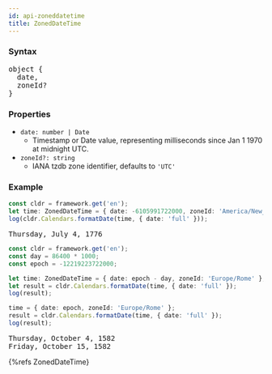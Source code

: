 ```yaml
---
id: api-zoneddatetime
title: ZonedDateTime
---
```


### Syntax
<pre class="syntax">
object {
  date,
  zoneId?
}
</pre>

### Properties
  - <code class="def">date: <span>number | Date</span></code>
    - Timestamp or Date value, representing milliseconds since Jan 1 1970 at midnight UTC.
  - <code class="def">zoneId?: <span>string</span></code>
    - IANA tzdb zone identifier, defaults to `'UTC'`

### Example

```typescript
const cldr = framework.get('en');
let time: ZonedDateTime = { date: -6105991722000, zoneId: 'America/New_York' };
log(cldr.Calendars.formatDate(time, { date: 'full' }));
```
<pre class="output">
Thursday, July 4, 1776
</pre>


```typescript
const cldr = framework.get('en');
const day = 86400 * 1000;
const epoch = -12219223722000;

let time: ZonedDateTime = { date: epoch - day, zoneId: 'Europe/Rome' };
let result = cldr.Calendars.formatDate(time, { date: 'full' });
log(result);

time = { date: epoch, zoneId: 'Europe/Rome' };
result = cldr.Calendars.formatDate(time, { date: 'full' });
log(result);
```
<pre class="output">
Thursday, October 4, 1582
Friday, October 15, 1582
</pre>


{%refs ZonedDateTime}
